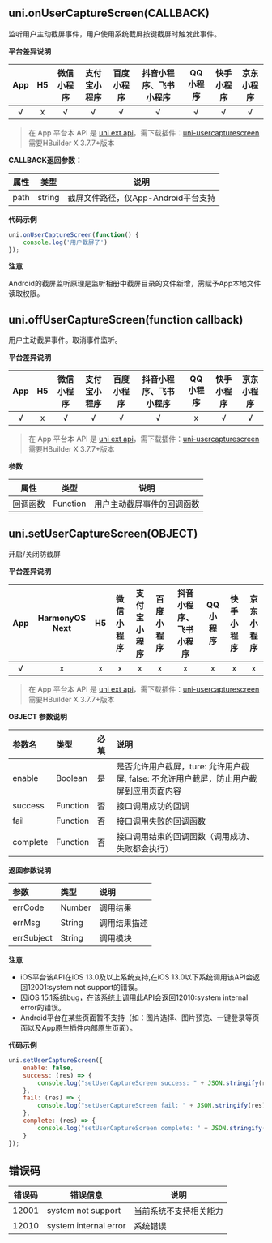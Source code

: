 ## uni.onUserCaptureScreen(CALLBACK)

监听用户主动截屏事件，用户使用系统截屏按键截屏时触发此事件。

**平台差异说明**

|App|H5|微信小程序|支付宝小程序|百度小程序|抖音小程序、飞书小程序|QQ小程序|快手小程序|京东小程序|
|:-:|:-:|:-:|:-:|:-:|:-:|:-:|:-:|:-:|
|√|x|√|√|√|√|√|√|√|

<!-- UNIAPPAPIJSON.onUserCaptureScreen.compatibility -->

> 在 App 平台本 API 是 [uni ext api](https://uniapp.dcloud.net.cn/api/extapi.html)，需下载插件：[uni-usercapturescreen](https://ext.dcloud.net.cn/plugin?name=uni-usercapturescreen)
> 需要HBuilder X 3.7.7+版本

**CALLBACK返回参数：**

| 属性	|	类型		| 说明								|
| --	| --		| --								|
| path	| string	| 截屏文件路径，仅App-Android平台支持	|

<!-- UNIAPPAPIJSON.onUserCaptureScreen.param -->

**代码示例**

```javascript
uni.onUserCaptureScreen(function() {
    console.log('用户截屏了')
});
```

**注意**

Android的截屏监听原理是监听相册中截屏目录的文件新增，需赋予App本地文件读取权限。

<!-- UNIAPPAPIJSON.onUserCaptureScreen.tutorial -->

## uni.offUserCaptureScreen(function callback)

用户主动截屏事件。取消事件监听。


**平台差异说明**

|App|H5|微信小程序|支付宝小程序|百度小程序|抖音小程序、飞书小程序|QQ小程序|快手小程序|京东小程序|
|:-:|:-:|:-:|:-:|:-:|:-:|:-:|:-:|:-:|
|√|x|√|√|√|√|x|√|√|

<!-- UNIAPPAPIJSON.offUserCaptureScreen.compatibility -->

> 在 App 平台本 API 是 [uni ext api](https://uniapp.dcloud.net.cn/api/extapi.html)，需下载插件：[uni-usercapturescreen](https://ext.dcloud.net.cn/plugin?name=uni-usercapturescreen)
> 需要HBuilder X 3.7.7+版本

**参数**

|属性	|	类型|说明|
|--	|--	|--	|
|回调函数|	Function|用户主动截屏事件的回调函数|

<!-- UNIAPPAPIJSON.offUserCaptureScreen.param -->

<!-- UNIAPPAPIJSON.offUserCaptureScreen.tutorial -->

## uni.setUserCaptureScreen(OBJECT)

开启/关闭防截屏


**平台差异说明**

|App|HarmonyOS Next|H5|微信小程序|支付宝小程序|百度小程序|抖音小程序、飞书小程序|QQ小程序|快手小程序|京东小程序|
|:-:|:-:|:-:|:-:|:-:|:-:|:-:|:-:|:-:|:-:|
|√|x|x|x|x|x|x|x|x|x|

> 在 App 平台本 API 是 [uni ext api](https://uniapp.dcloud.net.cn/api/extapi.html)，需下载插件：[uni-usercapturescreen](https://ext.dcloud.net.cn/plugin?name=uni-usercapturescreen)
> 需要HBuilder X 3.7.7+版本

**OBJECT 参数说明**

|参数名|类型|必填|说明|
|:-|:-|:-|:-|
|enable|Boolean|是|是否允许用户截屏，ture: 允许用户截屏, false: 不允许用户截屏，防止用户截屏到应用页面内容|
|success|Function|否|接口调用成功的回调|
|fail|Function|否|接口调用失败的回调函数|
|complete|Function|否|接口调用结束的回调函数（调用成功、失败都会执行）|

**返回参数说明**

|参数|类型|说明|
|:-|:-|:-|
|errCode|Number|调用结果|
|errMsg|String|调用结果描述|
|errSubject|String|调用模块|

**注意**

+ iOS平台该API在iOS 13.0及以上系统支持,在iOS 13.0以下系统调用该API会返回12001:system not support的错误。
+ 因iOS 15.1系统bug，在该系统上调用此API会返回12010:system internal error的错误。
+ Android平台在某些页面暂不支持（如：图片选择、图片预览、一键登录等页面以及App原生插件内部原生页面）。


**代码示例**

```javascript
uni.setUserCaptureScreen({
    enable: false,
    success: (res) => {
        console.log("setUserCaptureScreen success: " + JSON.stringify(res));
    },
    fail: (res) => {
        console.log("setUserCaptureScreen fail: " + JSON.stringify(res));
    },
    complete: (res) => {
        console.log("setUserCaptureScreen complete: " + JSON.stringify(res));
    }
});
```

## 错误码

|错误码	|错误信息					|说明																|
|---	|----						|------															|
|12001	|system not support			|当前系统不支持相关能力												|
|12010	|system internal error		|系统错误 														|
